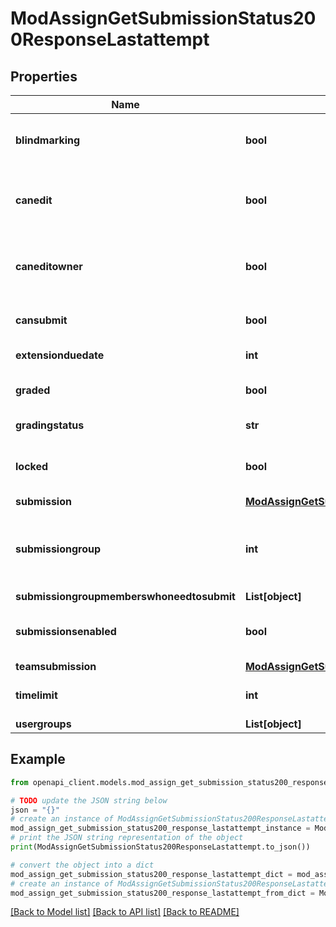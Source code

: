 # ModAssignGetSubmissionStatus200ResponseLastattempt


## Properties

Name | Type | Description | Notes
------------ | ------------- | ------------- | -------------
**blindmarking** | **bool** | Whether blind marking is enabled. | [default to False]
**canedit** | **bool** | Whether the user can edit the current submission. | [default to False]
**caneditowner** | **bool** | Whether the owner of the submission can edit it. | [default to False]
**cansubmit** | **bool** | Whether the user can submit. | [default to False]
**extensionduedate** | **int** | Extension due date. | [default to null]
**graded** | **bool** | Whether the submission is graded. | [default to False]
**gradingstatus** | **str** | Grading status. | [default to 'null']
**locked** | **bool** | Whether new submissions are locked. | [default to False]
**submission** | [**ModAssignGetSubmissionStatus200ResponseLastattemptSubmission**](ModAssignGetSubmissionStatus200ResponseLastattemptSubmission.md) |  | [optional] 
**submissiongroup** | **int** | The submission group id (for group submissions only). | [optional] [default to null]
**submissiongroupmemberswhoneedtosubmit** | **List[object]** |  | [optional] 
**submissionsenabled** | **bool** | Whether submissions are enabled or not. | 
**teamsubmission** | [**ModAssignGetSubmissionStatus200ResponseLastattemptTeamsubmission**](ModAssignGetSubmissionStatus200ResponseLastattemptTeamsubmission.md) |  | [optional] 
**timelimit** | **int** | Time limit for submission. | [optional] [default to null]
**usergroups** | **List[object]** |  | 

## Example

```python
from openapi_client.models.mod_assign_get_submission_status200_response_lastattempt import ModAssignGetSubmissionStatus200ResponseLastattempt

# TODO update the JSON string below
json = "{}"
# create an instance of ModAssignGetSubmissionStatus200ResponseLastattempt from a JSON string
mod_assign_get_submission_status200_response_lastattempt_instance = ModAssignGetSubmissionStatus200ResponseLastattempt.from_json(json)
# print the JSON string representation of the object
print(ModAssignGetSubmissionStatus200ResponseLastattempt.to_json())

# convert the object into a dict
mod_assign_get_submission_status200_response_lastattempt_dict = mod_assign_get_submission_status200_response_lastattempt_instance.to_dict()
# create an instance of ModAssignGetSubmissionStatus200ResponseLastattempt from a dict
mod_assign_get_submission_status200_response_lastattempt_from_dict = ModAssignGetSubmissionStatus200ResponseLastattempt.from_dict(mod_assign_get_submission_status200_response_lastattempt_dict)
```
[[Back to Model list]](../README.md#documentation-for-models) [[Back to API list]](../README.md#documentation-for-api-endpoints) [[Back to README]](../README.md)


